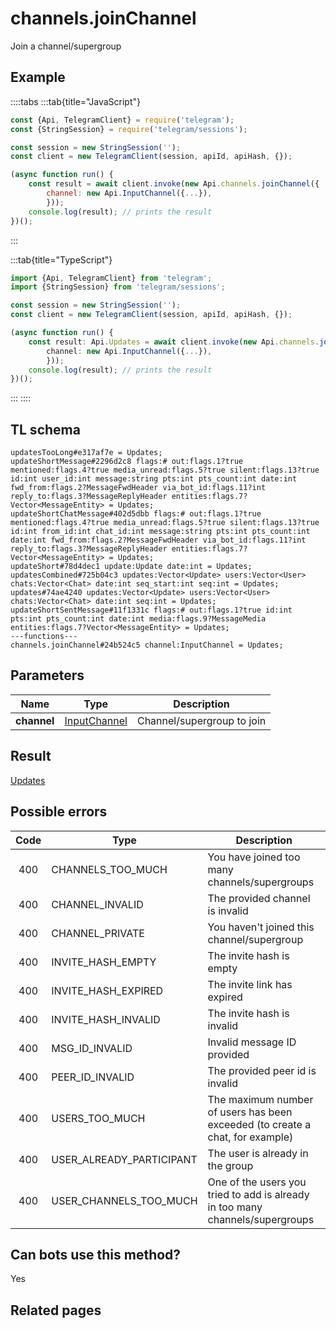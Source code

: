 # channels.joinChannel

Join a channel/supergroup

## Example

::::tabs
:::tab{title="JavaScript"}

```js
const {Api, TelegramClient} = require('telegram');
const {StringSession} = require('telegram/sessions');

const session = new StringSession('');
const client = new TelegramClient(session, apiId, apiHash, {});

(async function run() {
    const result = await client.invoke(new Api.channels.joinChannel({
		channel: new Api.InputChannel({...}),
		}));
    console.log(result); // prints the result
})();

```

:::

:::tab{title="TypeScript"}

```ts
import {Api, TelegramClient} from 'telegram';
import {StringSession} from 'telegram/sessions';

const session = new StringSession('');
const client = new TelegramClient(session, apiId, apiHash, {});

(async function run() {
    const result: Api.Updates = await client.invoke(new Api.channels.joinChannel({
		channel: new Api.InputChannel({...}),
		}));
    console.log(result); // prints the result
})();

```

:::
::::

## TL schema

```
updatesTooLong#e317af7e = Updates;
updateShortMessage#2296d2c8 flags:# out:flags.1?true mentioned:flags.4?true media_unread:flags.5?true silent:flags.13?true id:int user_id:int message:string pts:int pts_count:int date:int fwd_from:flags.2?MessageFwdHeader via_bot_id:flags.11?int reply_to:flags.3?MessageReplyHeader entities:flags.7?Vector<MessageEntity> = Updates;
updateShortChatMessage#402d5dbb flags:# out:flags.1?true mentioned:flags.4?true media_unread:flags.5?true silent:flags.13?true id:int from_id:int chat_id:int message:string pts:int pts_count:int date:int fwd_from:flags.2?MessageFwdHeader via_bot_id:flags.11?int reply_to:flags.3?MessageReplyHeader entities:flags.7?Vector<MessageEntity> = Updates;
updateShort#78d4dec1 update:Update date:int = Updates;
updatesCombined#725b04c3 updates:Vector<Update> users:Vector<User> chats:Vector<Chat> date:int seq_start:int seq:int = Updates;
updates#74ae4240 updates:Vector<Update> users:Vector<User> chats:Vector<Chat> date:int seq:int = Updates;
updateShortSentMessage#11f1331c flags:# out:flags.1?true id:int pts:int pts_count:int date:int media:flags.9?MessageMedia entities:flags.7?Vector<MessageEntity> = Updates;
---functions---
channels.joinChannel#24b524c5 channel:InputChannel = Updates;
```

## Parameters

|    Name     | Type                                                        | Description                |
| :---------: | ----------------------------------------------------------- | -------------------------- |
| **channel** | [InputChannel](https://core.telegram.org/type/InputChannel) | Channel/supergroup to join |

## Result

[Updates](https://core.telegram.org/type/Updates)

## Possible errors

| Code | Type                     | Description                                                                   |
| :--: | ------------------------ | ----------------------------------------------------------------------------- |
| 400  | CHANNELS_TOO_MUCH        | You have joined too many channels/supergroups                                 |
| 400  | CHANNEL_INVALID          | The provided channel is invalid                                               |
| 400  | CHANNEL_PRIVATE          | You haven't joined this channel/supergroup                                    |
| 400  | INVITE_HASH_EMPTY        | The invite hash is empty                                                      |
| 400  | INVITE_HASH_EXPIRED      | The invite link has expired                                                   |
| 400  | INVITE_HASH_INVALID      | The invite hash is invalid                                                    |
| 400  | MSG_ID_INVALID           | Invalid message ID provided                                                   |
| 400  | PEER_ID_INVALID          | The provided peer id is invalid                                               |
| 400  | USERS_TOO_MUCH           | The maximum number of users has been exceeded (to create a chat, for example) |
| 400  | USER_ALREADY_PARTICIPANT | The user is already in the group                                              |
| 400  | USER_CHANNELS_TOO_MUCH   | One of the users you tried to add is already in too many channels/supergroups |

## Can bots use this method?

Yes

## Related pages
